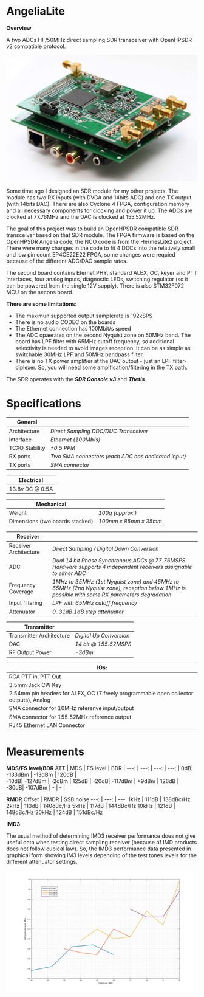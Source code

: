 # **AngeliaLite**
**Overview**

A two ADCs HF/50MHz direct sampling SDR transceiver with OpenHPSDR v2 compatible protocol.

![AngeliaLite SDR transceiver](AngeliaLite.jpg)

Some time ago I designed an SDR module for my other projects. The module has two RX inputs (with DVGA and 14bits ADC) and one TX output (with 14bits DAC). There are also Cyclone 4 FPGA, configuration memory and all necessary components for clocking and power it up. The ADCs are clocked at 77.76MHz and the DAC is clocked at 155.52MHz.

The goal of this project was to build an OpenHPSDR compatible SDR transceiver based on that SDR module. The FPGA firmware is based on the OpenHPSDR Angelia code, the NCO code is from the HermesLite2 project. There were many changes in the code to fit 4 DDCs into the relatively small and low pin count EP4CE22E22 FPGA, some changes were requied because of the different ADC/DAC sample rates.

The second board contains Eternet PHY, standard ALEX, OC, keyer and PTT interfaces, four analog inputs, diagnostic LEDs, switching regulator (so it can be powered from the single 12V supply). There is also STM32F072 MCU on the secons board.

**There are some limitations:**
* The maximun supported output samplerate is 192kSPS
* There is no audio CODEC on the boards
* The Ethernet connection has 100Mbit/s speed
* The ADC opaerates on the second Nyquist zone on 50MHz band. The board has LPF filter with 65MHz cutoff frequency, so additional selectivity is needed to avoid images reception. It can be as simple as switchable 30MHz LPF and 50MHz bandpass filter.
* There is no TX power amplifier at the DAC output - just an LPF filter-diplexer. So, you will need some amplfication/filtering in the TX path.

The SDR operates with the ***SDR Console v3*** and ***Thetis***.

# **Specifications**
**General**| |
-|-|
Architecture | *Direct Sampling DDC/DUC Transceiver*  |
Interface | *Ethernet (100Mb/s)*  
TCXO Stability | *±0.5 PPM*  
RX ports | *Two SMA connectors (each ADC has dedicated input)*  
TX ports | *SMA connector* 

**Electrical**|
-|
13.8v DC @ 0.5A|

**Mechanical** | |
-|-|
Weight | *100g (approx.)*  
Dimensions (two boards stacked) | *100mm x 85mm x 35mm*

**Receiver**| |
-|-|
Receiver Architecture | *Direct Sampling / Digital Down Conversion*  
ADC | *Dual 14 bit Phase Synchronous ADCs @ 77.76MSPS. Hardware supports 4 independent receivers assignable to either ADC*  
Frequency Coverage | *1MHz to 35MHz (1st Nyquist zone) and 45MHz to 65MHz (2nd Nyquist zone), reception below 1MHz is possible with some RX parameters degradation*  
Input filtering | *LPF with 65MHz cutoff frequency*  
Attenuator | *0..31dB 1dB step attenuator*  

**Transmitter**| |
-|-|
Transmitter Architecture | *Digital Up Conversion*  
DAC | *14 bit @ 155.52MSPS*  
RF Output Power | *-3dBm*

**IOs:**|
-|
RCA PTT in, PTT Out |
3.5mm Jack CW Key |
2.54mm pin headers for ALEX, OC (7 freely programmable open collector outputs), Analog |Inputs (4channel + power supply monitoring), two digital inputs
SMA connector for 10MHz referenve input/output |
SMA connector for 155.52MHz reference output |
RJ45 Ethernet LAN Connector |

# **Measurements**
**MDS/FS level/BDR**
ATT | MDS | FS level | BDR |
---: | ---: | ---: | ---: |
  0dB| -133dBm | -13dBm | 120dB |  
-10dB| -127dBm | -2dBm | 125dB |
-20dB| -117dBm | +9dBm | 126dB |
-30dB| -107dBm | - | - |

**RMDR**
Offset | RMDR | SSB noise
---: | ---: | ---:
1kHz | 111dB | 138dBc/Hz
2kHz | 113dB | 140dBc/Hz
5kHz | 117dB | 144dBc/Hz
10kHz | 121dB | 148dBc/Hz
20kHz | 124dB | 151dBc/Hz

**IMD3**

The usual method of determining IMD3 receiver performance does not give useful data when testing direct sampling receiver (because of IMD products does not follow cubical law). So, the IMD3 performance data presented in graphical form showing IM3 levels depending of the test tones levels for the different attenuator settings.

![IMD3 Performance](AngeliaLiteIM3.png)

